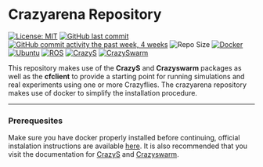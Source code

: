 # Crazyarena Repository

[![License: MIT](https://img.shields.io/badge/License-MIT-yellow.svg)](https://opensource.org/licenses/MIT?style=flat)
[![GitHub last commit](https://img.shields.io/github/last-commit/hardtekpt/crazyarena/master?style=flat)]()
[![GitHub commit activity the past week, 4 weeks](https://img.shields.io/github/commit-activity/m/hardtekpt/crazyarena/master?style=flat)]()
![Repo Size](https://img.shields.io/github/repo-size/hardtekpt/crazyarena?style=flat)
[![Docker](https://badges.aleen42.com/src/docker.svg)](https://docs.docker.com/)
[![Ubuntu](https://img.shields.io/badge/Ubuntu-20.04LTS-brightgreen?style=flat)](https://releases.ubuntu.com/20.04/)
[![ROS](https://img.shields.io/badge/ROS-Noetic-brightgreen?style=flat)](http://wiki.ros.org/noetic)
[![CrazyS](https://img.shields.io/badge/CrazyS-7.0.1-brightgreen?style=flat)](https://github.com/gsilano/CrazyS)
[![CrazySwarm](https://img.shields.io/badge/Crazyswarm-1-brightgreen?style=flat)](https://github.com/USC-ACTLab/crazyswarm)

This repository makes use of the **CrazyS** and **Crazyswarm** packages as well as the **cfclient** to provide a starting point for running simulations and real experiments using one or more Crazyflies. The crazyarena repository makes use of docker to simplify the installation procedure.

---
### Prerequesites

Make sure you have docker properly installed before continuing, official instalation instructions are available [here](https://docs.docker.com/get-docker/). It is also recommended that you visit the documentation for [CrazyS](https://github.com/gsilano/CrazyS/wiki) and [Crazyswarm](https://crazyswarm.readthedocs.io/en/latest/index.html).

